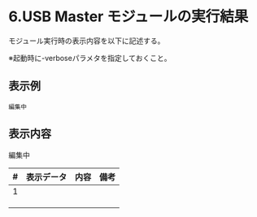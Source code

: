 # 6.USB Master モジュールの実行結果

モジュール実行時の表示内容を以下に記述する。

※起動時に-verboseパラメタを指定しておくこと。



## 表示例

```
編集中 
```

  

## 表示内容

編集中

| #    | 表示データ | 内容 | 備考 |
| ---- | ---------- | ---- | ---- |
| 1    |            |      |      |
|      |            |      |      |
|      |            |      |      |
|      |            |      |      |

 
